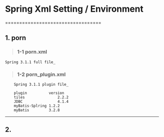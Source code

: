 # Spring Xml Setting / Environment
==================================

## 1. porn

>### 1-1 porn.xml
	Spring 3.1.1 full file_

>### 1-2 porn_plugin.xml
		Spring 3.1.1 plugin file_

		plugin			version
		tiles				2.2.2
		JDBC				4.1.4
		myBatis-Splring	1.2.2
		myBatis			3.2.8

---
## 2. 